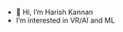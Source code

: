 - 👋 Hi, I’m Harish Kannan
- I’m interested in VR/AI and ML
  


<!---
Harishk008/Harishk008 is a ✨ special ✨ repository because its `README.md` (this file) appears on your GitHub profile.
You can click the Preview link to take a look at your changes.
--->
